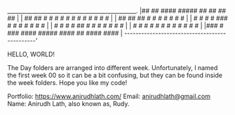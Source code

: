 ______________________________________________.
|##     ##  #### #####     ##   ##   ##   ##  |
| ##   ##  #   #  #   #   #  # #  # #  # #  # |
| ##   ##  ##     #    #     # #  #    #    # |
| # # # #   ###   #    #    #  #  #   #    #  |
| # # # #     ##  #    #   #   #  #  #    #   |
| #  #  #  #   #  #   #   #    #  # #    #    |
|### # ### ####  #####    ####  ##  #### #### |
----------------------------------------------'


HELLO, WORLD!

The Day folders are arranged into different week. Unfortunately, I named the first week 00 so it can be a bit confusing, but they can be found inside the week folders.
Hope you like my code!

Portfolio: https://www.anirudhlath.com/
Email: anirudhlath@gmail.com
Name: Anirudh Lath, also known as, Rudy.
